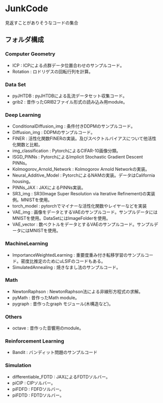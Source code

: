 # JunkCode
見返すことがありそうなコードの集合
## フォルダ構成
### Computer Geometry
* ICP : ICPによる点群データ位置合わせのサンプルコード。
* Rotation : ロドリゲスの回転行列を計算。
### Data Set
* pyJHTDB : pyJHTDBによる乱流データセット収集コード。
* grib2 : 昔作ったGRIB2ファイル形式の読み込み用module。
### Deep Learning
* ConditionalDiffusion_img : 条件付きDDPMのサンプルコード。
* Diffusion_img : DDPMのサンプルコード。
* FINER : 活性化関数FINERの実装。及びスペクトルバイアスについて他活性化関数と比較。
* img_classification : PytorchによるCIFAR-10画像分類。
* ISGD_PINNs : PytorchによるImplicit Stochastic Gradient Descent PINNs。
* Kolmogorov_Arnold_Network : Kolmogorov Arnold Networkの実装。
* Neural_Additive_Model : PytorchによるNAMの実装。データはCalifornia housing。
* PINNs_JAX : JAXによるPINNs実装。
* SR3_img : SR3(Image Super Resolution via Iterative Refinement)の実装例。MNISTを使用。
* torch_model : pytorchでマイナーな活性化関数やレイヤーなどを実装
* VAE_img : 画像をデータとするVAEのサンプルコード。サンプルデータにはMNISTを使用。DataSetにはImageFolderを使用。
* VAE_vector : 数ベクトルをデータとするVAEのサンプルコード。サンプルデータにはMNISTを使用。
### MachineLearning
* ImportanceWeightedLearning : 重要度重み付き転移学習のサンプルコード。密度比推定のためにuLSIFのコードもある。
* SimulatedAnnealing : 焼きなまし法のサンプルコード。
### Math
* NewtonRaphson : NewtonRaphson法による非線形方程式の求解。
* pyMath : 昔作ったMath module。
* pygraph : 昔作ったgraph モジュール(木構造など)。
### Others
* octave : 昔作った音響用のmodule。
### Reinforcement Learning
* Bandit : バンディット問題のサンプルコード
### Simulation
* differentiable_FDTD : JAXによるFDTDソルバー。
* piCIP : CIPソルバー。
* piFDFD : FDFDソルバー。
* piFDTD : FDTDソルバー。